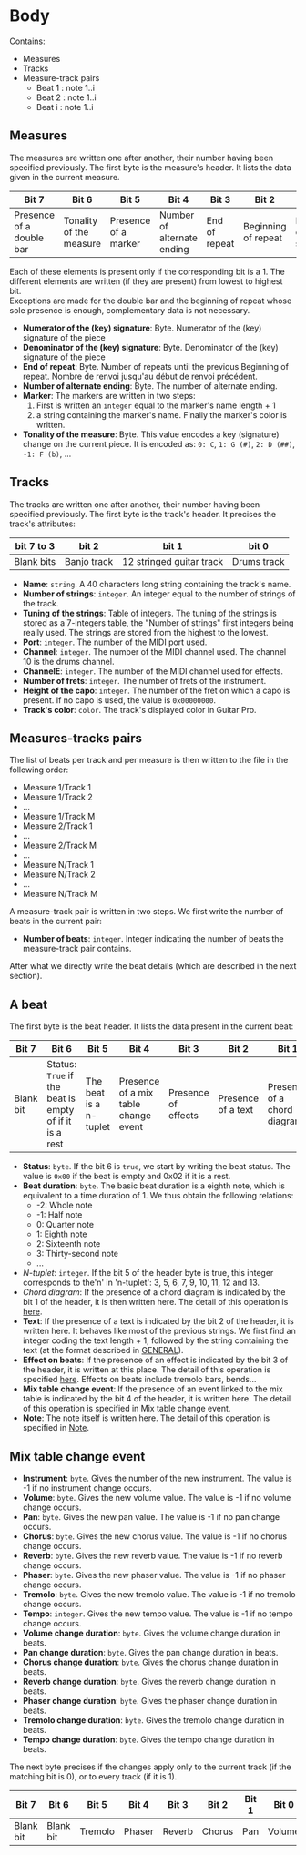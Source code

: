 # Body

Contains:

* Measures
* Tracks
* Measure-track pairs
  * Beat 1 : note 1..i
  * Beat 2 : note 1..i
  * Beat i : note 1..i

## Measures

The measures are written one after another, their number having been specified previously. The first byte is the measure's header. It lists the data given in the current measure.

| **Bit 7** | **Bit 6** | **Bit 5** | **Bit 4** | **Bit 3** | **Bit 2** | **Bit 1** | **Bit 0** |
|-----------|-----------|-----------|-----------|-----------|-----------|-----------|-----------|
| Presence of a double bar  | Tonality of the measure  | Presence of a marker  | Number of alternate ending | End of repeat | Beginning of repeat | Denominator of the (key) signature | Numerator of the (key) signature. |

Each of these elements is present only if the corresponding bit is a 1. The different elements are written (if they are present) from lowest to highest bit.  
Exceptions are made for the double bar and the beginning of repeat whose sole presence is enough, complementary data is not necessary.

* **Numerator of the (key) signature**: Byte. Numerator of the (key) signature of the piece
* **Denominator of the (key) signature**: Byte. Denominator of the (key) signature of the piece
* **End of repeat**: Byte. Number of repeats until the previous Beginning of repeat. Nombre de renvoi jusqu'au début de renvoi précédent.
* **Number of alternate ending**: Byte. The number of alternate ending.
* **Marker**: The markers are written in two steps:
  1) First is written an `integer` equal to the marker's name length + 1
  2) a string containing the marker's name. Finally the marker's color is written.
* **Tonality of the measure**: Byte. This value encodes a key (signature) change on the current piece. It is encoded as: `0: C`, `1: G (#)`, `2: D (##)`, `-1: F (b)`, ...

## Tracks

The tracks are written one after another, their number having been specified previously. The first byte is the track's header. It precises the track's attributes:

| **bit 7 to 3** | **bit 2**   | **bit 1**                | **bit 0**   |
|----------------|-------------|--------------------------|-------------|
| Blank bits     | Banjo track | 12 stringed guitar track | Drums track |

* **Name**: `string`. A 40 characters long string containing the track's name.
* **Number of strings**: `integer`. An integer equal to the number of strings of the track.
* **Tuning of the strings**: Table of integers. The tuning of the strings is stored as a 7-integers table, the "Number of strings" first integers being really used. The strings are stored from the highest to the lowest.
* **Port**: `integer`. The number of the MIDI port used.
* **Channel**: `integer`. The number of the MIDI channel used. The channel 10 is the drums channel.
* **ChannelE**: `integer`. The number of the MIDI channel used for effects.
* **Number of frets**: `integer`. The number of frets of the instrument.
* **Height of the capo**: `integer`. The number of the fret on which a capo is present. If no capo is used, the value is `0x00000000`.
* **Track's color**: `color`. The track's displayed color in Guitar Pro.

## Measures-tracks pairs

The list of beats per track and per measure is then written to the file in the following order:

* Measure 1/Track 1
* Measure 1/Track 2
* ...
* Measure 1/Track M
* Measure 2/Track 1
* ...
* Measure 2/Track M
* ...
* Measure N/Track 1
* Measure N/Track 2
* ...
* Measure N/Track M

A measure-track pair is written in two steps. We first write the number of beats in the current pair:

* **Number of beats**: `integer`. Integer indicating the number of beats the measure-track pair contains.

After what we directly write the beat details (which are described in the next section).

## A beat

The first byte is the beat header. It lists the data present in the current beat:

| **Bit 7** | **Bit 6** | **Bit 5** | **Bit 4** | **Bit 3** | **Bit 2** | **Bit 1** | **Bit 0** |
|-----------|-----------|-----------|-----------|-----------|-----------|-----------|-----------|
| Blank bit | Status: `True` if the beat is empty of if it is a rest | The beat is a n-tuplet | Presence of a mix table change event | Presence of effects | Presence of a text | Presence of a chord diagram | Dotted notes |

* **Status**: `byte`. If the bit 6 is `true`, we start by writing the beat status. The value is `0x00` if the beat is empty and 0x02 if it is a rest.
* **Beat duration**: `byte`. The basic beat duration is a eighth note, which is equivalent to a time duration of 1. We thus obtain the following relations:
  * -2: Whole note
  * -1: Half note
  * 0: Quarter note
  * 1: Eighth note
  * 2: Sixteenth note
  * 3: Thirty-second note
  * ...
* *N-tuplet*: `integer`. If the bit 5 of the header byte is true, this integer corresponds to the'n' in 'n-tuplet': 3, 5, 6, 7, 9, 10, 11, 12 and 13.
* *Chord diagram*: If the presence of a chord diagram is indicated by the bit 1 of the header, it is then written here. The detail of this operation is [here](FILE-STRUCTURE-CHORD-DIAGRAMS.md).
* **Text**: If the presence of a text is indicated by the bit 2 of the header, it is written here. It behaves like most of the previous strings. We first find an integer coding the text length + 1, followed by the string containing the text (at the format described in [GENERAL](FILE-STRUCTURE.md)).
* **Effect on beats**: If the presence of an effect is indicated by the bit 3 of the header, it is written at this place. The detail of this operation is specified [here](FILE-STRUCTURE-EFFECTS.md). Effects on beats include tremolo bars, bends...
* **Mix table change event**: If the presence of an event linked to the mix table is indicated by the bit 4 of the header, it is written here. The detail of this operation is specified in  Mix table change event.
* **Note**: The note itself is written here. The detail of this operation is specified in [Note](FILE-STRUCTURE-??????.md).

## Mix table change event

* **Instrument**: `byte`. Gives the number of the new instrument. The value is -1 if no instrument change occurs.
* **Volume**: `byte`. Gives the new volume value. The value is -1 if no volume change occurs.
* **Pan**: `byte`. Gives the new pan value. The value is -1 if no pan change occurs.
* **Chorus**: `byte`. Gives the new chorus value. The value is -1 if no chorus change occurs.
* **Reverb**: `byte`. Gives the new reverb value. The value is -1 if no reverb change occurs.
* **Phaser**: `byte`. Gives the new phaser value. The value is -1 if no phaser change occurs.
* **Tremolo**: `byte`. Gives the new tremolo value. The value is -1 if no tremolo change occurs.
* **Tempo**: `integer`. Gives the new tempo value. The value is -1 if no tempo change occurs.
* **Volume change duration**: `byte`. Gives the volume change duration in beats.
* **Pan change duration**: `byte`. Gives the pan change duration in beats.
* **Chorus change duration**: `byte`. Gives the chorus change duration in beats.
* **Reverb change duration**: `byte`. Gives the reverb change duration in beats.
* **Phaser change duration**: `byte`. Gives the phaser change duration in beats.
* **Tremolo change duration**: `byte`. Gives the tremolo change duration in beats.
* **Tempo change duration**: `byte`. Gives the tempo change duration in beats.

The next byte precises if the changes apply only to the current track (if the matching bit is 0), or to every track (if it is 1).

| **Bit 7** | **Bit 6** | **Bit 5** | **Bit 4** | **Bit 3** | **Bit 2** | **Bit 1** | **Bit 0** |
|-----------|-----------|-----------|-----------|-----------|-----------|-----------|-----------|
| Blank bit | Blank bit | Tremolo   | Phaser    | Reverb    | Chorus    | Pan       | Volume    |
